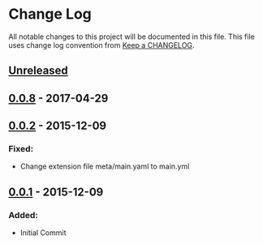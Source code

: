 # Change Log
All notable changes to this project will be documented in this file.
This file uses change log convention from [Keep a CHANGELOG](http://keepachangelog.com).

## [Unreleased]

## [0.0.8] - 2017-04-29

## [0.0.2] - 2015-12-09

### Fixed:
- Change extension file meta/main.yaml to main.yml

## [0.0.1] - 2015-12-09

### Added:
- Initial Commit


[Unreleased]: https://github.com/dgnest/ansible-role-postgresql/compare/0.0.8...HEAD
[0.0.8]: https://github.com/dgnest/ansible-role-postgresql/compare/0.0.7...0.0.8
[0.0.7]: https://github.com/dgnest/ansible-role-postgresql/compare/0.0.6...0.0.7
[0.0.6]: https://github.com/dgnest/ansible-role-postgresql/compare/0.0.5...0.0.6
[0.0.5]: https://github.com/dgnest/ansible-role-postgresql/compare/0.0.4...0.0.5
[0.0.4]: https://github.com/dgnest/ansible-role-postgresql/compare/0.0.3...0.0.4
[0.0.3]: https://github.com/dgnest/ansible-role-postgresql/compare/0.0.2...0.0.3
[0.0.2]: https://github.com/dgnest/ansible-role-postgresql/compare/0.0.1...0.0.2
[0.0.1]: https://github.com/dgnest/ansible-role-postgresql/compare/0.0.0...0.0.1

[CHANGELOG.md]: CHANGELOG.md
[CONTRIBUTING.md]: CONTRIBUTING.md
[LICENCE.md]: LICENCE.md
[README.md]: README.md
